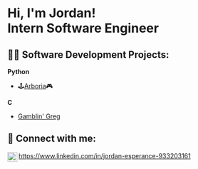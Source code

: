 <h1>Hi, I'm Jordan! <br/>Intern Software Engineer</a> </h1>

<h2>👨‍💻 Software Development Projects:</h2>


<b>Python</b>
  - 🕹️[Arboria](https://github.com/JEsperance1/Arboria)</i>🎮
  
<b>C</b>
  - [Gamblin' Greg](https://github.com/JEsperance1/Gamblin-Greg)</i>




<h2> 🤳 Connect with me:</h2>

<img align="left" alt="JordanEsperance | LinkedIn" width="22px" src="https://cdn.jsdelivr.net/npm/simple-icons@v3/icons/linkedin.svg" /> https://www.linkedin.com/in/jordan-esperance-933203161  

<!--
**JEsperance/JEsperance1** is a ✨ _special_ ✨ repository because its `README.md` (this file) appears on your GitHub profile.

Here are some ideas to get you started:

- 🔭 I’m currently working on ...
- 🌱 I’m currently learning ...
- 👯 I’m looking to collaborate on ...
- 🤔 I’m looking for help with ...
- 💬 Ask me about ...
- 📫 How to reach me: ...
- 😄 Pronouns: ...
- ⚡ Fun fact: ...
-->
